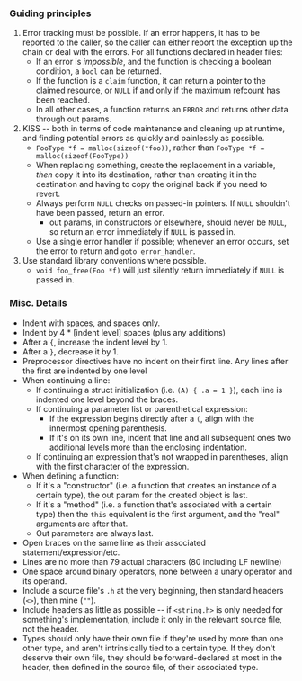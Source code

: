 ### Guiding principles

1. Error tracking must be possible. If an error happens, it has to be reported
   to the caller, so the caller can either report the exception up the chain
   or deal with the errors. For all functions declared in header files:
   * If an error is _impossible_, and the function is checking a boolean
     condition, a `bool` can be returned.
   * If the function is a `claim` function, it can return a pointer to the
     claimed resource, or `NULL` if and only if the maximum refcount has been
     reached.
   * In all other cases, a function returns an `ERROR` and returns other data
     through out params.
2. KISS -- both in terms of code maintenance and cleaning up at runtime, and
   finding potential errors as quickly and painlessly as possible.
    * `FooType *f = malloc(sizeof(*foo))`, rather than
      `FooType *f = malloc(sizeof(FooType))`
    * When replacing something, create the replacement in a variable, *then*
      copy it into its destination, rather than creating it in the destination
      and having to copy the original back if you need to revert.
    * Always perform `NULL` checks on passed-in pointers. If `NULL` shouldn't
      have been passed, return an error.
      * out params, in constructors or elsewhere, should never be `NULL`, so
        return an error immediately if `NULL` is passed in.
    * Use a single error handler if possible; whenever an error occurs, set
      the error to return and `goto error_handler`.
3. Use standard library conventions where possible.
    * `void foo_free(Foo *f)` will just silently return immediately if `NULL`
      is passed in.

### Misc. Details
* Indent with spaces, and spaces only.
* Indent by 4 * [indent level] spaces (plus any additions)
* After a `{`, increase the indent level by 1.
* After a `}`, decrease it by 1.
* Preprocessor directives have no indent on their first line. Any lines after
  the first are indented by one level
* When continuing a line:
  * If continuing a struct initialization (i.e. `(A) { .a = 1 }`), each line
    is indented one level beyond the braces.
  * If continuing a parameter list or parenthetical expression:
    * If the expression begins directly after a `(`, align with the innermost
      opening parenthesis.
    * If it's on its own line, indent that line and all subsequent ones two
      additional levels more than the enclosing indentation.
  * If continuing an expression that's not wrapped in parentheses, align with
    the first character of the expression.
* When defining a function:
  * If it's a "constructor" (i.e. a function that creates an instance of a
    certain type), the out param for the created object is last.
  * If it's a "method" (i.e. a function that's associated with a certain type)
    then the `this` equivalent is the first argument, and the "real" arguments
    are after that.
  * Out parameters are always last.
* Open braces on the same line as their associated statement/expression/etc.
* Lines are no more than 79 actual characters (80 including LF newline)
* One space around binary operators, none between a unary operator and its
  operand.
* Include a source file's `.h` at the very beginning, then standard headers
  (`<>`), then mine (`""`).
* Include headers as little as possible -- if `<string.h>` is only needed for
  something's implementation, include it only in the relevant source file, not
  the header.
* Types should only have their own file if they're used by more than one other
  type, and aren't intrinsically tied to a certain type. If they don't deserve
  their own file, they should be forward-declared at most in the header, then
  defined in the source file, of their associated type.